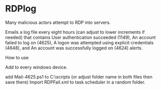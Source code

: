 # RDPlog

Many malicious actors attempt to RDP into servers.

Emails a log file every eight hours (can adjust to lower increments if needed) that contains User authentication succeeded (1149), An account failed to log on (4625), A logon was attempted using explicit credentials (4648), and An account was successfully logged on (4624) alerts.

How to use

Add to every windows device.

add Mail-4625.ps1 to C:\scripts (or adjust folder name in both files then save there)
Import RDPFail.xml to task scheduler in a random folder.
